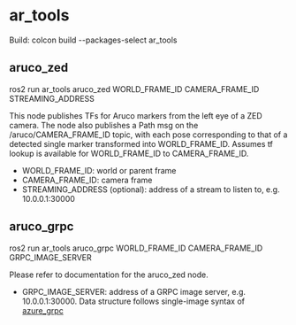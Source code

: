 # ar_tools

Build: colcon build --packages-select ar_tools

## aruco\_zed
ros2 run ar\_tools aruco\_zed WORLD\_FRAME\_ID CAMERA\_FRAME\_ID STREAMING\_ADDRESS

This node publishes TFs for Aruco markers from the left eye of a ZED camera.
The node also publishes a Path msg on the /aruco/CAMERA\_FRAME\_ID topic, with each pose corresponding to that of a detected single marker transformed into WORLD\_FRAME\_ID. Assumes tf lookup is available for WORLD\_FRAME\_ID to CAMERA\_FRAME\_ID.

- WORLD\_FRAME\_ID: world or parent frame
- CAMERA\_FRAME\_ID: camera frame
- STREAMING\_ADDRESS (optional): address of a stream to listen to, e.g. 10.0.0.1:30000

## aruco\_grpc
ros2 run ar\_tools aruco\_grpc WORLD\_FRAME\_ID CAMERA\_FRAME\_ID GRPC\_IMAGE\_SERVER

Please refer to documentation for the aruco\_zed node.

- GRPC\_IMAGE\_SERVER: address of a GRPC image server, e.g. 10.0.0.1:30000. Data structure follows single-image syntax of [azure_grpc](https://github.com/Halodi/azure_grpc)
